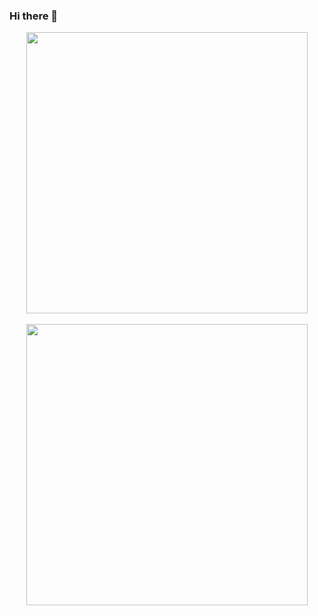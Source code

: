 ### Hi there 👋

<!--
**ahmad-asyraf/ahmad-asyraf** is a ✨ _special_ ✨ repository because its `README.md` (this file) appears on your GitHub profile.

Here are some ideas to get you started:

- 🔭 I’m currently working on ...
- 🌱 I’m currently learning ...
- 👯 I’m looking to collaborate on ...
- 🤔 I’m looking for help with ...
- 💬 Ask me about ...
- 📫 How to reach me: ...
- 😄 Pronouns: ...
- ⚡ Fun fact: ...
-->
<p align="center">
    <img src="https://github-readme-stats.vercel.app/api?username=ahmad-asyraf&theme=tokyonight" width="450px">
    <br><br>
    <img src="https://github-readme-stats.vercel.app/api/top-langs/?username=ahmad-asyraf" width="450px">
</p>
 
